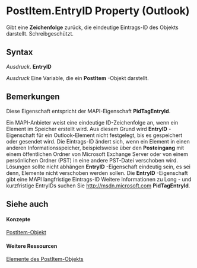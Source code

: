 
# PostItem.EntryID Property (Outlook)

Gibt eine  **Zeichenfolge** zurück, die eindeutige Eintrags-ID des Objekts darstellt. Schreibgeschützt.


## Syntax

 _Ausdruck_. **EntryID**

 _Ausdruck_ Eine Variable, die ein **PostItem** -Objekt darstellt.


## Bemerkungen

Diese Eigenschaft entspricht der MAPI-Eigenschaft  **PidTagEntryId**.

Ein MAPI-Anbieter weist eine eindeutige ID-Zeichenfolge an, wenn ein Element im Speicher erstellt wird. Aus diesem Grund wird  **EntryID** -Eigenschaft für ein Outlook-Element nicht festgelegt, bis es gespeichert oder gesendet wird. Die Eintrags-ID ändert sich, wenn ein Element in einen anderen Informationsspeicher, beispielsweise über den **Posteingang** mit einem öffentlichen Ordner von Microsoft Exchange Server oder von einem persönlichen Ordner (PST) in eine andere PST-Datei verschoben wird. Lösungen sollte nicht abhängen **EntryID** -Eigenschaft eindeutig sein, es sei denn, Elemente nicht verschoben werden sollen. Die **EntryID** -Eigenschaft gibt eine MAPI langfristige Eintrags-ID Weitere Informationen zu Long - und kurzfristige EntryIDs suchen Sie http://msdn.microsoft.com **PidTagEntryId**.


## Siehe auch


#### Konzepte


[PostItem-Objekt](de44065d-4e93-315a-279f-7b92f09c0465.md)
#### Weitere Ressourcen


[Elemente des PostItem-Objekts](http://msdn.microsoft.com/library/5b150db1-c96d-0721-ec36-d5b5ebc20fd8%28Office.15%29.aspx)